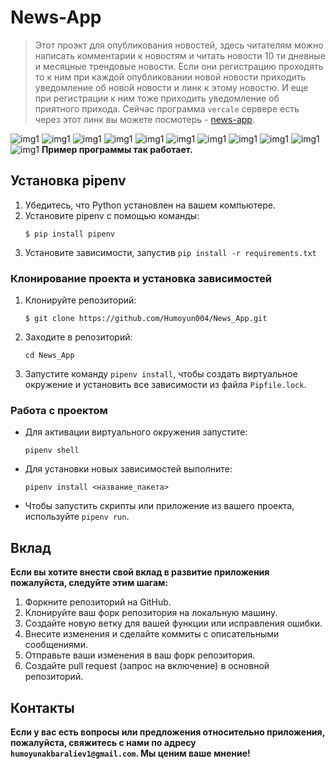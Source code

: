 # News-App

> Этот проэкт для опубликования новостей, здесь читателям можно написать комментарии к новостям и читать новости 10 ти дневные и месяцные трендовые новости. Если они регистрацию проходять то к ним при каждой опубликовании новой новости приходить уведомление об новой новости и линк к этому новостю. И еще при регистрации к ним тоже приходить уведомление об приятного прихода. Сейчас программа `vercale` сервере есть через этот линк вы можете посмотерь - [news-app](https://news-app-lac-mu.vercel.app/).

![img1](media/project_images/img1.jpg)
![img1](media/project_images/img2.jpg)
![img1](media/project_images/img3.jpg)
![img1](media/project_images/img4.jpg)
![img1](media/project_images/img5.jpg)
![img1](media/project_images/img6.jpg)
![img1](media/project_images/img7.jpg)
![img1](media/project_images/img8.jpg)
![img1](media/project_images/img9.jpg)
![img1](media/project_images/img10.jpg)
![img1](media/project_images/img11.jpg)
**Пример программы так работает.**


## Установка pipenv

1. Убедитесь, что Python установлен на вашем компьютере.
2. Установите pipenv с помощью команды:
    ```
    $ pip install pipenv
    ```
3. Установите зависимости, запустив `pip install -r requirements.txt`

### Клонирование проекта и установка зависимостей

1. Клонируйте репозиторий:
    ```
    $ git clone https://github.com/Humoyun004/News_App.git
    ```
2. Заходите в репозиторий:
    ```
    cd News_App
    ```

3. Запустите команду `pipenv install`, чтобы создать виртуальное окружение и установить все зависимости из файла `Pipfile.lock`.

### Работа с проектом

- Для активации виртуального окружения запустите:
    ```
    pipenv shell
    ```
- Для установки новых зависимостей выполните:
    ```
    pipenv install <название_пакета>
    ```
- Чтобы запустить скрипты или приложение из вашего проекта, используйте `pipenv run`.


## Вклад
**Если вы хотите внести свой вклад в развитие приложения  пожалуйста, следуйте этим шагам:**

1. Форкните репозиторий на GitHub.
2. Клонируйте ваш форк репозитория на локальную машину.
3. Создайте новую ветку для вашей функции или исправления ошибки.
4. Внесите изменения и сделайте коммиты с описательными сообщениями.
5. Отправьте ваши изменения в ваш форк репозитория.
6. Создайте pull request (запрос на включение) в основной репозиторий.

## Контакты
**Если у вас есть вопросы или предложения относительно приложения, пожалуйста, свяжитесь с нами по адресу `humoyunakbaraliev1@gmail.com`. Мы ценим ваше мнение!**




